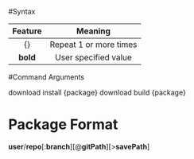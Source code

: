 #Syntax

|Feature|Meaning|
|:----:|:----:|
|{}|Repeat 1 or more times|
|**bold**|User specified value|

#Command Arguments

download install {package}
download build {package}

# Package Format

**user**/**repo**[:**branch**][@**gitPath**][>**savePath**]
